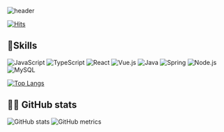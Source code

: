 ![header](https://capsule-render.vercel.app/api?type=shark&color=gradient&height=200&section=header&text=youseon%20&fontSize=60)

[![Hits](https://hits.seeyoufarm.com/api/count/incr/badge.svg?url=https%3A%2F%2Fgithub.com%2Fyouseonhg&count_bg=%23000000&title_bg=%23FF0000&icon=&icon_color=%23E7E7E7&title=hits&edge_flat=false)](https://hits.seeyoufarm.com)

## 💪Skills
![JavaScript](https://img.shields.io/badge/JavaScript-F7DF1E.svg?&style=for-the-badge&logo=JavaScript&logoColor=white) 
![TypeScript](https://img.shields.io/badge/TypeScript-3178C6.svg?&style=for-the-badge&logo=TypeScript&logoColor=white) 
![React](https://img.shields.io/badge/React-20232A?style=for-the-badge&logo=react&logoColor=61DAFB)
![Vue.js](https://img.shields.io/badge/Vue.js-35495E?style=for-the-badge&logo=vue.js&logoColor=4FC08D)
![Java](https://img.shields.io/badge/Java-007396.svg?&style=for-the-badge&logo=Java&logoColor=white) 
![Spring](https://img.shields.io/badge/Spring-6DB33F.svg?&style=for-the-badge&logo=Spring&logoColor=white) 
![Node.js](https://img.shields.io/badge/Node.js-43853D?style=for-the-badge&logo=node.js&logoColor=white)
![MySQL](https://img.shields.io/badge/MySQL-4479A1.svg?&style=for-the-badge&logo=MySQL&logoColor=white) 

[![Top Langs](https://github-readme-stats.vercel.app/api/top-langs/?username=youseonh)](https://github.com/anuraghazra/github-readme-stats)

## 🤸‍♀️ GitHub stats
![GitHub stats](https://github-readme-stats.vercel.app/api?username=youseonh&show_icons=false)
![GitHub metrics](https://metrics.lecoq.io/youseonh) 


